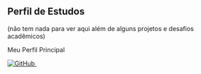 ## Perfil de Estudos
(não tem nada para ver aqui além de alguns projetos e desafios acadêmicos)
<span>
  <p>Meu Perfil Principal</p><a href="https://github.com/LentineGabriel" target="_blank">
    <img src="https://img.shields.io/badge/GitHub-181717.svg?style=for-the-badge&logo=github&logoColor=white" alt="GitHub"/>
  </a>&nbsp;
</span>
